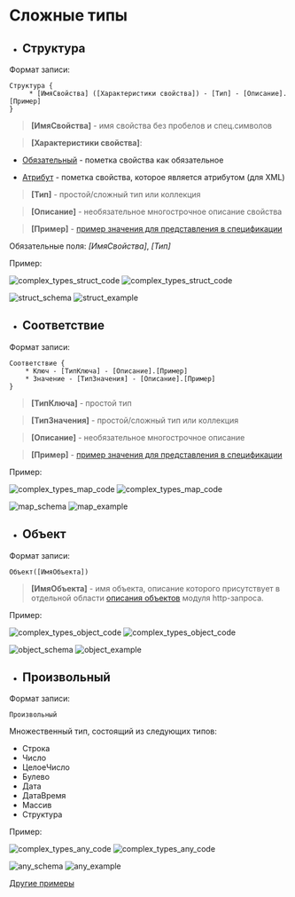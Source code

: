 # Сложные типы
- ## Структура

Формат записи:

```
Структура {
     * [ИмяСвойства] ([Характеристики свойства]) - [Тип] - [Описание].[Пример]
}
```

> **[ИмяСвойства]** - имя свойства без пробелов и спец.символов

> **[Характеристики свойства]**:

 + <u>Обязательный</u> - пометка свойства как обязательное

 + <u>Атрибут</u> - пометка свойства, которое является атрибутом (для XML)

> **[Тип]** - простой/сложный тип или коллекция

> **[Описание]** - необязательное многострочное описание свойства

> **[Пример]** - [пример значения для представления в спецификации](../types/Примеры.md)

Обязательные поля: *[ИмяСвойства]*, *[Тип]*

Пример:

![complex_types_struct_code](../images/complex_types_struct_light.png#gh-light-mode-only) ![complex_types_struct_code](../images/complex_types_struct_dark.png#gh-dark-mode-only)

![struct_schema](../images/struct_schema.png)  ![struct_example](../images/struct_example.png)


- ## Соответствие
Формат записи:

```
Соответствие {
	* Ключ - [ТипКлюча] - [Описание].[Пример]
	* Значение - [ТипЗначения] - [Описание].[Пример]
}
```

> **[ТипКлюча]** - простой тип

> **[ТипЗначения]** - простой/сложный тип или коллекция

> **[Описание]** - необязательное многострочное описание

> **[Пример]** - [пример значения для представления в спецификации](../types/Примеры.md)

Пример:

![complex_types_map_code](../images/complex_types_map_light.png#gh-light-mode-only) ![complex_types_map_code](../images/complex_types_map_dark.png#gh-dark-mode-only)

![map_schema](../images/map_schema.png) ![map_example](../images/map_example.png)


- ## Объект
Формат записи:

```
Объект([ИмяОбъекта])
```

> **[ИмяОбъекта]** - имя объекта, описание которого присутствует в отдельной области [описания объектов](../../Разделы/Описание%20объектов.md) модуля http-запроса.

Пример:

![complex_types_object_code](../images/complex_types_object_light.png#gh-light-mode-only) ![complex_types_object_code](../images/complex_types_object_dark.png#gh-dark-mode-only)

![object_schema](../images/object_schema.png) ![object_example](../images/object_example.png)


- ## Произвольный
Формат записи:

```
Произвольный
```

Множественный тип, состоящий из следующих типов:
- Строка
- Число
- ЦелоеЧисло
- Булево
- Дата
- ДатаВремя
- Массив
- Структура

Пример:

![complex_types_any_code](../images/complex_types_any_light.png#gh-light-mode-only) ![complex_types_any_code](../images/complex_types_any_dark.png#gh-dark-mode-only)

![any_schema](../images/any_schema.png) ![any_example](../images/any_example.png)

[Другие примеры](../../../examples/EDT/src/HTTPServices/Types/Module.bsl)
